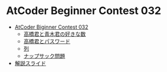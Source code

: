 AtCoder Beginner Contest 032
============================

- [AtCoder Biginner Contest 032](http://abc032.contest.atcoder.jp/)
    - [高橋君と青木君の好きな数](http://abc032.contest.atcoder.jp/tasks/abc032_1)
    - [高橋君とパスワード](http://abc032.contest.atcoder.jp/tasks/abc032_2)
    - [列](http://abc032.contest.atcoder.jp/tasks/abc032_3)
    - [ナップサック問題](http://abc032.contest.atcoder.jp/tasks/abc032_4)
- [解説スライド](http://www.slideshare.net/chokudai/abc032)
